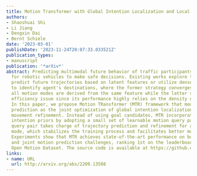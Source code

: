 ```yaml
---
title: Motion Transformer with Global Intention Localization and Local Movement Refinement
authors:
- Shaoshuai Shi
- Li Jiang
- Dengxin Dai
- Bernt Schiele
date: '2023-03-01'
publishDate: '2023-11-24T20:07:33.033521Z'
publication_types:
- manuscript
publication: '*arXiv*'
abstract: Predicting multimodal future behavior of traffic participants is essential
  for robotic vehicles to make safe decisions. Existing works explore to directly
  predict future trajectories based on latent features or utilize dense goal candidates
  to identify agent's destinations, where the former strategy converges slowly since
  all motion modes are derived from the same feature while the latter strategy has
  efficiency issue since its performance highly relies on the density of goal candidates.
  In this paper, we propose Motion TRansformer (MTR) framework that models motion
  prediction as the joint optimization of global intention localization and local
  movement refinement. Instead of using goal candidates, MTR incorporates spatial
  intention priors by adopting a small set of learnable motion query pairs. Each motion
  query pair takes charge of trajectory prediction and refinement for a specific motion
  mode, which stabilizes the training process and facilitates better multimodal predictions.
  Experiments show that MTR achieves state-of-the-art performance on both the marginal
  and joint motion prediction challenges, ranking 1st on the leaderboards of Waymo
  Open Motion Dataset. The source code is available at https://github.com/sshaoshuai/MTR.
links:
- name: URL
  url: http://arxiv.org/abs/2209.13508
---
```

